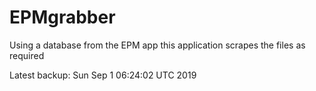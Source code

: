 # EPMgrabber
Using a database from the EPM app this application scrapes the files as required


Latest backup: Sun Sep 1 06:24:02 UTC 2019
